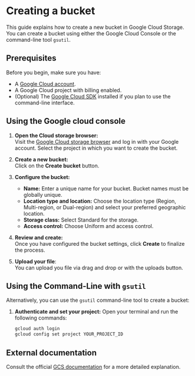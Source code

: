 # Creating a bucket

This guide explains how to create a new bucket in Google Cloud Storage. You can create a bucket using either the Google Cloud Console or the command-line tool `gsutil`.

## Prerequisites

Before you begin, make sure you have:

- A [Google Cloud account](https://cloud.google.com/).
- A Google Cloud project with billing enabled.
- (Optional) The [Google Cloud SDK](https://cloud.google.com/sdk) installed if you plan to use the command-line interface.

## Using the Google cloud console

1. **Open the Cloud storage browser:**  
   Visit the [Google Cloud storage browser](https://console.cloud.google.com/storage/browser) and log in with your Google account. Select the project in which you want to create the bucket.

2. **Create a new bucket:**  
   Click on the **Create bucket** button.

3. **Configure the bucket:**

   - **Name:** Enter a unique name for your bucket. Bucket names must be globally unique.
   - **Location type and location:** Choose the location type (Region, Multi-region, or Dual-region) and select your preferred geographic location.
   - **Storage class:** Select Standard for the storage.
   - **Access control:** Choose Uniform and access control.

4. **Review and create:**  
   Once you have configured the bucket settings, click **Create** to finalize the process.

5. **Upload your file**:  
   You can upload you file via drag and drop or with the uploads button.

## Using the Command-Line with `gsutil`

Alternatively, you can use the `gsutil` command-line tool to create a bucket:

1. **Authenticate and set your project:**
   Open your terminal and run the following commands:
   ```bash
   gcloud auth login
   gcloud config set project YOUR_PROJECT_ID
   ```

## External documentation

Consult the official [GCS documentation](https://cloud.google.com/storage/docs/creating-buckets) for a more detailed explanation.
